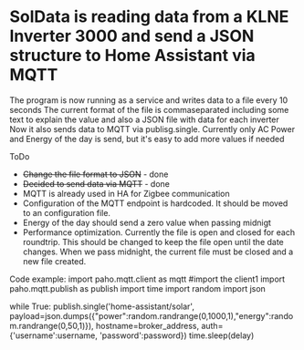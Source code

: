 # SolData is reading data from a KLNE Inverter 3000 and send a JSON structure to Home Assistant via MQTT

The program is now running as a service and writes data to a file every 10 seconds
The current format of the file is commaseparated including some text to explain the value and also a JSON file with data for each inverter
Now it also sends data to MQTT via publisg.single. Currently only AC Power and Energy of the day is send, but it's easy to add more values if needed



ToDo
* ~~Change the file format to JSON~~ - done
* ~~Decided to send data via MQTT~~ - done
* MQTT is already used in HA for Zigbee communication
* Configuration of the MQTT endpoint is hardcoded. It should be moved to an configuration file.
* Energy of the day should send a zero value when passing midnigt
* Performance optimization. Currently the file is open and closed for each roundtrip. 
  This should be changed to keep the file open until the date changes.
  When we pass midnight, the current file must be closed and a new file created.
  
Code example:
import paho.mqtt.client as mqtt #import the client1
import paho.mqtt.publish as publish
import time
import random
import json

while True:
    publish.single('home-assistant/solar', payload=json.dumps({"power":random.randrange(0,1000,1),"energy":random.randrange(0,50,1)}), 
        hostname=broker_address, auth={'username':username, 'password':password})
    time.sleep(delay)

